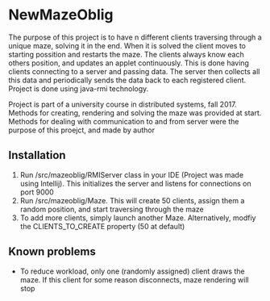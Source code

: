 # NewMazeOblig

The purpose of this project is to have n different clients traversing through a unique maze, solving it in the end. When it is solved the client moves to starting possition and restarts the maze. The clients always know each others position, and updates an applet continuously. This is done having clients connecting to a server and passing data. The server then collects all this data and periodically sends the data back to each registered client. Project is done using java-rmi technology.

Project is part of a university course in distributed systems, fall 2017. Methods for creating, rendering and solving the maze was provided at start. Methods for dealing with communication to and from server were the purpose of this proejct, and made by author 

## Installation

1. Run /src/mazeoblig/RMIServer class in your IDE (Project was made using Intellij). This initializes the server and listens for connections on port 9000
2. Run /src/mazeoblig/Maze. This will create 50 clients, assign them a random position, and start traversing through the maze
3. To add more clients, simply launch another Maze. Alternatively, modfiy the CLIENTS_TO_CREATE property (50 at default) 

## Known problems

* To reduce workload, only one (randomly assigned) client draws the maze. If this client for some reason disconnects, maze rendering will stop   
